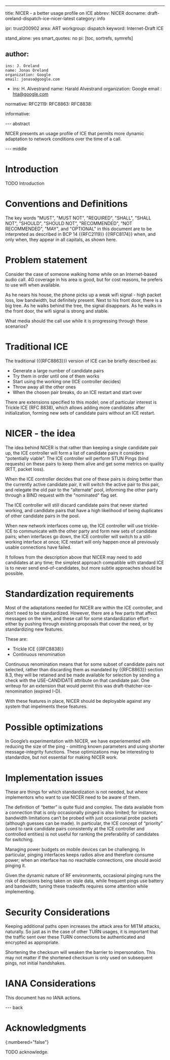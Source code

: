 ---
title: NICER - a better usage profile on ICE
abbrev: NICER
docname: draft-oreland-dispatch-ice-nicer-latest
category: info

ipr: trust200902
area: ART
workgroup: dispatch
keyword: Internet-Draft ICE

stand_alone: yes
smart_quotes: no
pi: [toc, sortrefs, symrefs]

author:
 -
    ins: J. Oreland
    name: Jonas Oreland
    organization: Google
    email: jonaso@google.com
 -
    ins: H. Alvestrand
    name: Harald Alvestrand
    organization: Google
    email : hta@google.com

normative:
  RFC2119:
  RFC8863:
  RFC8838:

informative:

--- abstract

NICER presents an usage profile of ICE that permits more dynamic adaptation
to network conditions over the time of a call.

--- middle

# Introduction

TODO Introduction

# Conventions and Definitions

The key words "MUST", "MUST NOT", "REQUIRED", "SHALL", "SHALL NOT", "SHOULD",
"SHOULD NOT", "RECOMMENDED", "NOT RECOMMENDED", "MAY", and "OPTIONAL" in this
document are to be interpreted as described in BCP 14 {{RFC2119}} {{!RFC8174}}
when, and only when, they appear in all capitals, as shown here.

# Problem statement

Consider the case of someone walking home while on an Internet-based audio call.
4G coverage in his area is good, but for cost reasons, he prefers to use wifi when available.

As he nears his house, the phone picks up a weak wifi signal - high packet loss, low bandwidth, but definitely present.
Next to his front door, there is a big tree. As he walks behind the tree, the signal disappears.
As he walks in the front door, the wifi signal is strong and stable.

What media should the call use while it is progressing through these scenarios?

# Traditional ICE

The traditional ({{RFC8863}}) version of ICE can be briefly described as:

  * Generate a large number of candidate pairs
  * Try them in order until one of them works
  * Start using the working one (ICE controller decides)
  * Throw away all the other ones
  * When the chosen pair breaks, do an ICE restart and start over

There are extensions specified to this model; one of particular interest is Trickle ICE (RFC 8838), which allows adding more candidates after initialization, forming new sets of candidate pairs without an ICE restart.

# NICER - the idea

The idea behind NICER is that rather than keeping a single candidate pair up, the ICE controller will form a list of candidate pairs it considers “potentially viable”. The ICE controller will perform STUN Pings (bind requests) on these pairs to keep them alive and get some metrics on quality (RTT, packet loss).

When the ICE controller decides that one of these pairs is doing better than the
currently active candidate pair, it will switch the active pair to this pair,
and relegate the old pair to the “alternate” pool, informing the other party
through a BIND request with the "nominated" flag set.

The ICE controller will still discard candidate pairs that never started
working, and candidate pairs that have a high likelihood of being duplicates of
other candidate pairs in the pool.

When new network interfaces come up, the ICE controller will use trickle-ICE to
communicate with the other party and form new sets of candidate pairs; when
interfaces go down, the ICE controller will switch to a still-working interface
at once; ICE restart will only happen once all previously usable connections
have failed.

It follows from the description above that NICER may need to add candidates at
any time; the simplest approach compatible with standard ICE is to never send
end-of-candidates, but more subtle approaches should be possible.

# Standardization requirements

Most of the adaptations needed for NICER are within the ICE controller, and
don’t need to be standardized. However, there are a few parts that affect
messages on the wire, and these call for some standardization effort - either by
pushing through existing proposals that cover the need, or by standardizing new
features.

These are:

   * Trickle ICE {{RFC8838}}
   * Continuous renomination

Continuous renomination means that for some subset of candidate pairs not selected, rather than discarding them as mandated by {{RFC8863}} section 8.3, they will be retained and be made available for selection by sending a check with the USE-CANDIDATE attribute on that candidate pair. One writeup for an extension that would permit this was draft-thatcher-ice-renomination (expired I-D).

With these features in place, NICER should be deployable against any system that impelments these features.

# Possible optimizations

In Google’s experimentation with NICER, we have experiemented with reducing the size of the ping - omitting known parameters and using shorter message-integrity functions. These optimizations may be interesting to standardize, but not essential for making NICER work.

# Implementation issues

These are things for which standardization is not needed, but where implementors who want to use NICER need to be aware of them.

The definition of “better” is quite fluid and complex. The data available from a connection that is only occasionally pinged is also limited; for instance, bandwidth limitations can’t be probed with just occasional probe packets (although guesses can be made). In particular, the ICE concept of “priority” (used to rank candidate pairs consistently at the ICE controller and controlled entities) is not useful for ranking the preferability of candidates for switching.

Managing power budgets on mobile devices can be challenging. In particular, pinging interfaces keeps radios alive and therefore consume power; when an interface has no reachable connections, one should avoid pinging it.

Given the dynamic nature of RF environments, occasional pinging runs the risk of decisions being taken on stale data, while frequent pings use battery and bandwidth; tuning these tradeoffs requires some attention while implementing.


# Security Considerations

Keeping additional paths open increases the attack area for MITM attacks, naturally.
So just as in the case of other TURN usages, it is important that the traffic sent over these TURN connections be authenticated and encrypted as appropriate.

Shortening the checksum will weaken the barrier to impersonation. This may not matter if the shortened checksum is only used on subsequent pings, not initial handshakes.


# IANA Considerations

This document has no IANA actions.



--- back

# Acknowledgments
{:numbered="false"}

TODO acknowledge.
